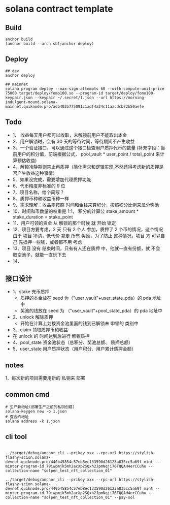 # solana contract template

## Build

```
anchor build
(anchor build --arch sbf;anchor deploy)
```

## Deploy

```
## dev
anchor deploy

## mainnet
solana program deploy --max-sign-attempts 60 --with-compute-unit-price 75000 target/deploy/fomo100.so --program-id target/deploy/fomo100-keypair.json --keypair ~/.secret/1.json --url https://morning-indulgent-mound.solana-mainnet.quiknode.pro/adb403b775091c1adf4a24c11aacdcb72b50aefe
```

## Todo

- 1、 收益每天用户都可以收取，未解锁前用户不能取出本金
- 2、用户解锁时，会有 30 天的等待时间，等待期间不产生收益
- 3、一个验证接口，可以通过这个接口检查用户质押代币的数量 (补充字段：当前用户的积分值，前端根据公式， pool_vault \* user_point / total_point 来计算预估收益)
- 4、解锁冷静期则禁止再质押（简化需求和逻辑实现,不然还得考虑新的质押是否产生收益这种事情）
- 5、如果没完成，需要增加代理质押功能
- 6、代币精度非标准的 9 位
- 7、项目名称，给个简写？
- 8、质押币种和收益币种一样
- 9、需求理解：收益率按照 时间和金钱来算积分，按照积分比例来瓜分奖池
- 10、时间和币数量的权重是 1:1， 积分的计算公 stake_amount \* stake_duration = stake_point
- 11、用户可领的资金 从 解锁的那个时候 就 开始 锁定
- 12、项目方要考虑，2 天 只有 2 个人 参加，质押了 2 个币的情况，这个情况由于 项目 冷清，低代价 拿走 所有 奖励，为了防止 这种情况，项目 方 可以自己 先抵押一些钱，或者都不用 考虑
- 13、项目 没有 结束时间，只有有人还在质押 中，他就一直有份额，就 不会 取空池子，就能一直玩下去
- 14、

## 接口设计

- 1、stake 充币质押
  - 质押的本金放在 seed 为（"user_vault"+user_state_pda）的 pda 地址中
  - 奖池的钱放在 seed 为 （"user_vault"+pool_state_pda）的 pda 地址中
- 2、unlock 解除质押
  - 开始在计算上划拨资金池里面的钱到已解锁未 申领的 类别中
- 3、claim 领取质押币和收益
- 在 unlock 的 时间达到后进行 解锁质押
- 4、pool_state 资金池状态（总积分、奖池总额、 质押总额）
- 5、user_state 用户质押状态（用户积分、用户累计质押金额）

## notes

1、每次新的项目需要用新的 私钥来 部署

## common cmd

```
# 生产新地址(部署生产之前的私钥创建)
solana-keygen new -o 1.json
# 查合约地址
solana address -k 1.json

```

## cli tool

```

../target/debug/anchor_cli --prikey xxx --rpc-url https://stylish-flashy-scion.solana-devnet.quiknode.pro/440b45854c57eb8ec133590d26123a835cc5a69f mint --minter-program-id 79iwpmjk5mh2acXp2SQxh2JpmNqji76FQQAH4erCCuhu --collection-name "solpen_test_nft_collection_01"

../target/debug/anchor_cli --prikey xxx --rpc-url https://stylish-flashy-scion.solana-devnet.quiknode.pro/440b45854c57eb8ec133590d26123a835cc5a69f mint --minter-program-id 79iwpmjk5mh2acXp2SQxh2JpmNqji76FQQAH4erCCuhu --collection-name "solpen_test_nft_collection_01" --pay-sol

```
